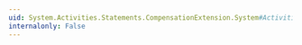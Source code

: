 ```yaml
---
uid: System.Activities.Statements.CompensationExtension.System#Activities#Hosting#IWorkflowInstanceExtension#SetInstance(System.Activities.Hosting.WorkflowInstanceProxy)
internalonly: False
---
```

